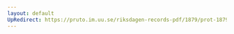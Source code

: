 ```yaml
---
layout: default
UpRedirect: https://pruto.im.uu.se/riksdagen-records-pdf/1879/prot-1879--fk--009/prot-1879--fk--009_044.pdf
---
```

